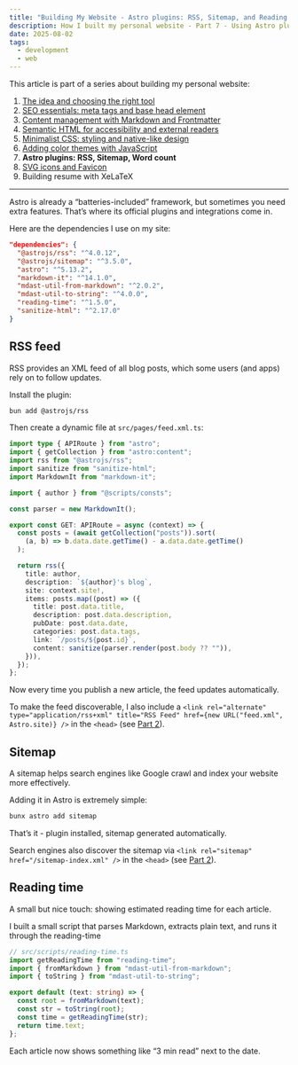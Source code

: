 ```yaml
---
title: "Building My Website - Astro plugins: RSS, Sitemap, and Reading Time (Part 7)"
description: How I built my personal website - Part 7 - Using Astro plugins and utilities to generate an RSS feed, a sitemap for SEO, and reading time estimates.
date: 2025-08-02
tags:
  - development
  - web
---
```


This article is part of a series about building my personal website:

1. [The idea and choosing the right tool](/posts/this-website/01-idea-and-choosing-tool)
2. [SEO essentials: meta tags and base head element](/posts/this-website/02-seo-meta-tags)
3. [Content management with Markdown and Frontmatter](/posts/this-website/03-markdown-and-frontmatter)
4. [Semantic HTML for accessibility and external readers](/posts/this-website/04-semantic-html)
5. [Minimalist CSS: styling and native-like design](/posts/this-website/05-minimal-css)
6. [Adding color themes with JavaScript](/posts/this-website/06-javascript)
7. __Astro plugins: RSS, Sitemap, Word count__
8. [SVG icons and Favicon](/posts/this-website/08-icons-favicon)
9. Building resume with XeLaTeX

---

Astro is already a “batteries-included” framework,
but sometimes you need extra features.
That’s where its official plugins and integrations come in.

Here are the dependencies I use on my site:

```json
"dependencies": {
  "@astrojs/rss": "^4.0.12",
  "@astrojs/sitemap": "^3.5.0",
  "astro": "^5.13.2",
  "markdown-it": "^14.1.0",
  "mdast-util-from-markdown": "^2.0.2",
  "mdast-util-to-string": "^4.0.0",
  "reading-time": "^1.5.0",
  "sanitize-html": "^2.17.0"
}
```

## RSS feed

RSS provides an XML feed of all blog posts,
which some users (and apps) rely on to follow updates.

Install the plugin:

```bash
bun add @astrojs/rss
```

Then create a dynamic file at `src/pages/feed.xml.ts`:

```ts
import type { APIRoute } from "astro";
import { getCollection } from "astro:content";
import rss from "@astrojs/rss";
import sanitize from "sanitize-html";
import MarkdownIt from "markdown-it";

import { author } from "@scripts/consts";

const parser = new MarkdownIt();

export const GET: APIRoute = async (context) => {
  const posts = (await getCollection("posts")).sort(
    (a, b) => b.data.date.getTime() - a.data.date.getTime()
  );

  return rss({
    title: author,
    description: `${author}'s blog`,
    site: context.site!,
    items: posts.map((post) => ({
      title: post.data.title,
      description: post.data.description,
      pubDate: post.data.date,
      categories: post.data.tags,
      link: `/posts/${post.id}`,
      content: sanitize(parser.render(post.body ?? "")),
    })),
  });
};
```

Now every time you publish a new article, the feed updates automatically.

To make the feed discoverable, I also include a
`<link rel="alternate" type="application/rss+xml" title="RSS Feed" href={new URL("feed.xml", Astro.site)} />`
in the `<head>` (see [Part 2](/posts/this-website/02-seo-meta-tags)).

## Sitemap

A sitemap helps search engines like Google crawl
and index your website more effectively.

Adding it in Astro is extremely simple:

```bash
bunx astro add sitemap
```

That’s it - plugin installed, sitemap generated automatically.

Search engines also discover the sitemap via
`<link rel="sitemap" href="/sitemap-index.xml" />` in the `<head>`
(see [Part 2](/posts/this-website/02-seo-meta-tags)).

## Reading time

A small but nice touch: showing estimated reading time for each article.

I built a small script that parses Markdown,
extracts plain text, and runs it through the reading-time

```ts
// src/scripts/reading-time.ts
import getReadingTime from "reading-time";
import { fromMarkdown } from "mdast-util-from-markdown";
import { toString } from "mdast-util-to-string";

export default (text: string) => {
  const root = fromMarkdown(text);
  const str = toString(root);
  const time = getReadingTime(str);
  return time.text;
};
```

Each article now shows something like “3 min read” next to the date.
